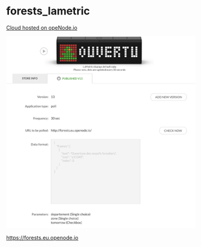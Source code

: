 # forests_lametric

<a href="https://www.openode.io/">Cloud hosted on opeNode.io</a>

![LaMetric app config](https://github.com/ilco13/forests_lametric/blob/master/capture.png?raw=true)

https://forests.eu.openode.io

